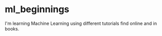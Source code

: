 # ml_beginnings

I'm learning Machine Learning using different tutorials find online and in books. 
